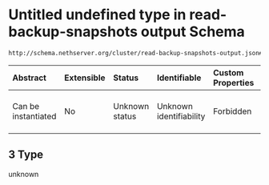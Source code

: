 # Untitled undefined type in read-backup-snapshots output Schema

```txt
http://schema.nethserver.org/cluster/read-backup-snapshots-output.json#/examples/0/3
```



| Abstract            | Extensible | Status         | Identifiable            | Custom Properties | Additional Properties | Access Restrictions | Defined In                                                                                              |
| :------------------ | :--------- | :------------- | :---------------------- | :---------------- | :-------------------- | :------------------ | :------------------------------------------------------------------------------------------------------ |
| Can be instantiated | No         | Unknown status | Unknown identifiability | Forbidden         | Allowed               | none                | [read-backup-snapshots-output.json\*](cluster/read-backup-snapshots-output.json "open original schema") |

## 3 Type

unknown
